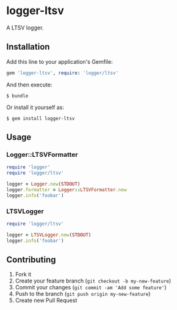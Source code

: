 # logger-ltsv

A LTSV logger.

## Installation

Add this line to your application's Gemfile:

```ruby
gem 'logger-ltsv', require: 'logger/ltsv'
```

And then execute:

    $ bundle

Or install it yourself as:

    $ gem install logger-ltsv

## Usage

### Logger::LTSVFormatter

```ruby
require 'logger'
require 'logger/ltsv'

logger = Logger.new(STDOUT)
logger.formatter = Logger::LTSVFormatter.new
logger.info('foobar')
```

### LTSVLogger

```ruby
require 'logger/ltsv'

logger = LTSVLogger.new(STDOUT)
logger.info('foobar')
```

## Contributing

1. Fork it
2. Create your feature branch (`git checkout -b my-new-feature`)
3. Commit your changes (`git commit -am 'Add some feature'`)
4. Push to the branch (`git push origin my-new-feature`)
5. Create new Pull Request

